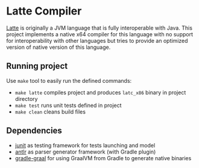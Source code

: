 # Latte Compiler

[Latte](https://latte-lang.org/) is originally a JVM language that is fully interoperable with Java.
This project implements a native x64 compiler for this language with no support for interoperability with other languages
but tries to provide an optimized version of native version of this language.

## Running project

Use `make` tool to easily run the defined commands:

- `make latte` compiles project and produces `latc_x86` binary in project directory
- `make test` runs unit tests defined in project
- `make clean` cleans build files

## Dependencies

- [junit](https://junit.org/junit5/) as testing framework for tests launching and model
- [antlr](https://www.antlr.org/) as parser generator framework (with Gradle plugin)
- [gradle-graal](https://github.com/palantir/gradle-graal) for using GraalVM from Gradle to generate native binaries
